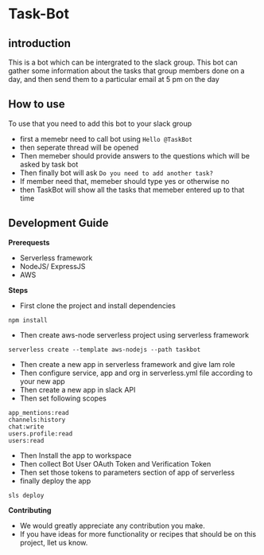 # Task-Bot

## introduction
This is a bot which can be intergrated to the slack group. This bot can gather some information about the tasks that group members done on a day, and then send them to a particular email at 5 pm on the day

## How to use
To use that you need to add this bot to your slack group

* first a memebr need to call bot using `Hello @TaskBot`
* then seperate thread will be opened
* Then memeber should provide answers to the questions which will be asked by task bot
* Then finally bot will ask `Do you need to add another task?`
* If member need that, memeber should type yes or otherwise no
* then TaskBot will show all the tasks that memeber entered up to that time

## Development Guide

**Prerequests**
* Serverless framework
* NodeJS/ ExpressJS
* AWS

**Steps**
* First clone the project and install dependencies 
```
npm install
```
* Then create aws-node serverless project using serverless framework
```
serverless create --template aws-nodejs --path taskbot
```
* Then create a new app in serverless framework and give Iam role
* Then configure service, app and org in serverless.yml file according to your new app
* Then create a new app in slack API
* Then set following scopes
```
app_mentions:read
channels:history
chat:write
users.profile:read
users:read
```
* Then Install the app to workspace
* Then collect Bot User OAuth Token and Verification Token
* Then set those tokens to parameters section of app of serverless
* finally deploy the app
```
sls deploy
```
**Contributing**
* We would greatly appreciate any contribution you make.
* If you have ideas for more functionality or recipes that should be on this project, llet us know.



